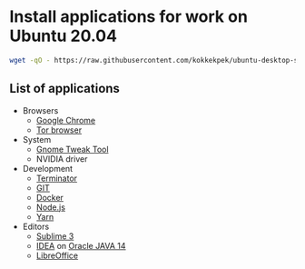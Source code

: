 # Install applications for work on Ubuntu 20.04
```sh
wget -qO - https://raw.githubusercontent.com/kokkekpek/ubuntu-desktop-setup/master/ubuntu-desktop-setup.sh | bash -
```

## List of applications
* Browsers
    * [Google Chrome](https://www.google.ru/intl/en/chrome)
    * [Tor browser](https://www.torproject.org/download)
* System
    * [Gnome Tweak Tool](https://wiki.gnome.org/Apps/Tweaks)
    * NVIDIA driver
* Development
    * [Terminator](https://github.com/gnome-terminator/terminator)
    * [GIT](https://git-scm.com)
    * [Docker](https://www.docker.com)
    * [Node.js](https://nodejs.org)
    * [Yarn](https://yarnpkg.com)
* Editors
    * [Sublime 3](https://www.sublimetext.com/3)
    * [IDEA](https://www.jetbrains.com) on [Oracle JAVA 14](https://www.oracle.com/java/technologies)
    * [LibreOffice](https://www.libreoffice.org)